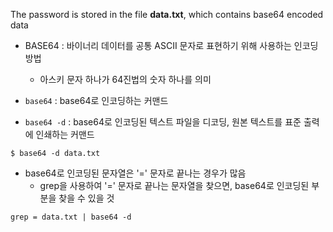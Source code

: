 The password is stored in the file **data.txt**, which contains base64 encoded data

- BASE64 : 바이너리 데이터를 공통 ASCII 문자로 표현하기 위해 사용하는 인코딩 방법
	- 아스키 문자 하나가 64진법의 숫자 하나를 의미

- `base64` : base64로 인코딩하는 커맨드
- `base64 -d` : base64로 인코딩된 텍스트 파일을 디코딩, 원본 텍스트를 표준 출력에 인쇄하는 커맨드

```
$ base64 -d data.txt
```



- base64로 인코딩된 문자열은 '=' 문자로 끝나는 경우가 많음
	- grep을 사용하여 '=' 문자로 끝나는 문자열을 찾으면, base64로 인코딩된 부분을 찾을 수 있을 것
```
grep = data.txt | base64 -d
```
